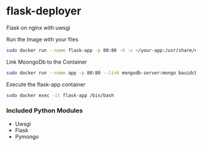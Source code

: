 # flask-deployer
Flask on nginx with uwsgi 

Run the Image with your files
```bash
sudo docker run --name flask-app -p 80:80 -d -v ~/your-app:/usr/share/nginx/html bauidch/flask-deployer
```

Link MoongoDb to the Container
```bash
sudo docker run --name app -p 80:80 --link mongodb-server:mongo bauidch/flask-deployer
```

Execute the flask-app container
```bash
sudo docker exec -it flask-app /bin/bash
```



### Included Python Modules
- Uwsgi
- Flask
- Pymongo
